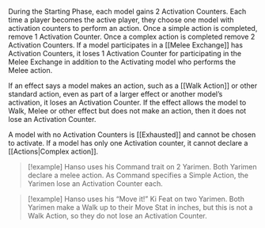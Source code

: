 During the Starting Phase, each model gains 2 Activation Counters. Each time a player becomes the active player, they choose one model with activation counters to perform an action.
Once a simple action is completed, remove 1 Activation Counter. Once a complex action is completed remove 2 Activation Counters.
If a model participates in a [[Melee Exchange]] has Activation Counters, it loses 1 Activation Counter for participating in the Melee Exchange in addition to the Activating model who performs the Melee action.

If an effect says a model makes an action, such as a [[Walk Action]] or other standard action, even as part of a larger effect or another model’s activation, it loses an Activation Counter. If the effect allows the model to Walk, Melee or other effect but does not make an action, then it does not lose an Activation Counter.

A model with no Activation Counters is [[Exhausted]] and cannot be chosen to activate. If a model has only one Activation counter, it cannot declare a [[Actions|Complex action]].

> [!example]
> Hanso uses his Command trait on 2 Yarimen. Both Yarimen declare a melee action.
> As Command specifies a Simple Action, the Yarimen lose an Activation Counter each.

> [!example]
> Hanso uses his “Move it!” Ki Feat on two Yarimen.
> Both Yarimen make a Walk up to their Move Stat in inches, but this is not a Walk Action, so they do not lose an Activation Counter.
